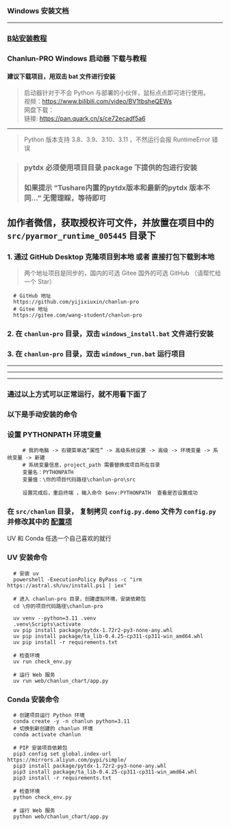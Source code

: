 ### Windows 安装文档

---

### [B站安装教程](https://www.bilibili.com/video/BV1XH4y1K7VM/)

### Chanlun-PRO Windows 启动器 下载与教程

#### 建议下载项目，用双击 bat 文件进行安装

> 启动器针对于不会 Python 与部署的小伙伴，鼠标点点即可进行使用。    
> 视频：https://www.bilibili.com/video/BV1tbsheQEWs    
> 网盘下载：    
>     链接: https://pan.quark.cn/s/ce72ecadf5a6     
 
 
---

> Python 版本支持 3.8、3.9、3.10、3.11 ，不然运行会报 RuntimeError 错误  

> ### pytdx 必须使用项目目录 package 下提供的包进行安装
> ### 如果提示 “Tushare内置的pytdx版本和最新的pytdx 版本不同...” 无需理睬，等待即可


## 加作者微信，获取授权许可文件，并放置在项目中的 `src/pyarmor_runtime_005445` 目录下


### 1. 通过 GitHub Desktop 克隆项目到本地 或者 直接打包下载到本地 

> 两个地址项目是同步的，国内的可选 Gitee 国外的可选 GitHub （请帮忙给一个 Star）

      # GitHub 地址
      https://github.com/yijixiuxin/chanlun-pro
      # Gitee 地址
      https://gitee.com/wang-student/chanlun-pro

### 2. 在 `chanlun-pro` 目录，双击 `windows_install.bat` 文件进行安装

### 3. 在 `chanlun-pro` 目录，双击 `windows_run.bat` 运行项目


---
---
---

### 通过以上方式可以正常运行，就不用看下面了
### 以下是手动安装的命令


### 设置 PYTHONPATH 环境变量

         # 我的电脑 -> 右键菜单选“属性” -> 高级系统设置 -> 高级 -> 环境变量 -> 系统变量 -> 新建
         # 系统变量信息，project_path 需要替换成项目所在目录
         变量名：PYTHONPATH
         变量值：\你的项目代码路径\chanlun-pro\src
         
         设置完成后，重启终端 ，输入命令 $env:PYTHONPATH  查看是否设置成功

### 在 `src/chanlun` 目录， 复制拷贝 `config.py.demo` 文件为 `config.py` 并修改其中的 [配置项](配置文件说明.md)

UV 和 Conda 任选一个自己喜欢的就行

### UV 安装命令

      # 安装 uv
      powershell -ExecutionPolicy ByPass -c "irm https://astral.sh/uv/install.ps1 | iex"
      
      # 进入 chanlun-pro 目录，创建虚拟环境，安装依赖包
      cd \你的项目代码路径\chanlun-pro
      
      uv venv --python=3.11 .venv
      .venv\Scripts\activate
      uv pip install package/pytdx-1.72r2-py3-none-any.whl
      uv pip install package/ta_lib-0.4.25-cp311-cp311-win_amd64.whl
      uv pip install -r requirements.txt

      # 检查环境
      uv run check_env.py

      # 运行 Web 服务
      uv run web/chanlun_chart/app.py

### Conda 安装命令

      # 创建项目运行 Python 环境
      conda create -y -n chanlun python=3.11
      # 切换到新创建的 chanlun 环境  
      conda activate chanlun

      # PIP 安装项目依赖包
      pip3 config set global.index-url https://mirrors.aliyun.com/pypi/simple/
      pip3 install package/pytdx-1.72r2-py3-none-any.whl
      pip3 install package/ta_lib-0.4.25-cp311-cp311-win_amd64.whl
      pip3 install -r requirements.txt

      # 检查环境
      python check_env.py

      # 运行 Web 服务
      python web/chanlun_chart/app.py
      